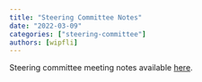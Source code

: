 ```yaml
---
title: "Steering Committee Notes"
date: "2022-03-09"
categories: ["steering-committee"]
authors: [wipfli]
---
```


Steering committee meeting notes available [here](https://github.com/maplibre/maplibre/discussions/14).
